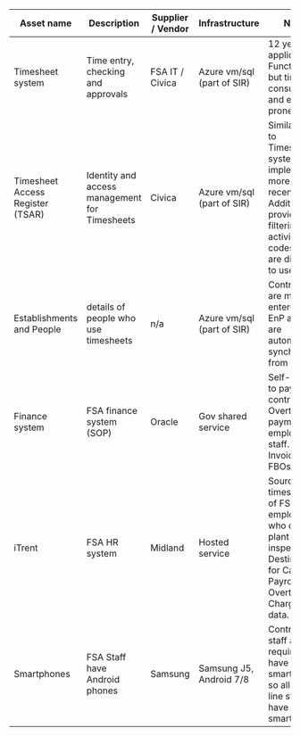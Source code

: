 
Asset name       | Description                        | Supplier / Vendor      | Infrastructure  | Notes
---------------- | ---------------------------------- | ---------------------- | --------------- | ----------------------
Timesheet system | Time entry, checking and approvals | FSA IT / Civica        | Azure vm/sql (part of SIR) | 12 year-old application. Functional but time-consuming and error-prone.
Timesheet Access Register (TSAR) | Identity and access management for Timesheets | Civica        | Azure vm/sql (part of SIR)    | Similar age to Timesheets system, but implemented more recently. Additionally provides filtering of activity codes that are displayed to users. 
Establishments and People | details of people who use timesheets | n/a | Azure vm/sql (part of SIR) | Contractors are manually entered into EnP and staff are automatically synchronised from iTrent.
Finance system   | FSA finance system (SOP)           | Oracle            | Gov shared service | Self-billing to pay contractors. Overtime payments for employed staff. Invoicing FBOs.
iTrent           | FSA HR system | Midland | Hosted service | Source for timesheeting of FSA employees who do meat plant inspections. Destination for Casual Payroll and Overtime Charging data.
Smartphones      | FSA Staff have Android phones      | Samsung           | Samsung J5, Android 7/8 | Contract staff are required to have a smartphone, so all front-line staff will have a smartphone
